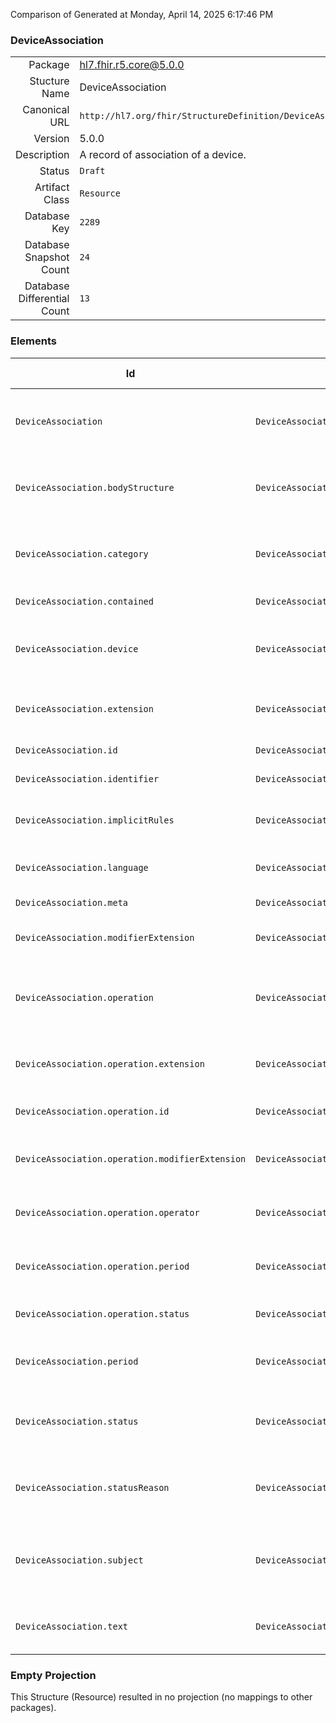 Comparison of 
Generated at Monday, April 14, 2025 6:17:46 PM

### DeviceAssociation

|      |     |
| ---: | --- |
| Package | hl7.fhir.r5.core@5.0.0 |
| Stucture Name | DeviceAssociation |
| Canonical URL | `http://hl7.org/fhir/StructureDefinition/DeviceAssociation` |
| Version | 5.0.0 |
| Description | A record of association of a device. |
| Status | `Draft` |
| Artifact Class | `Resource` |
| Database Key | `2289` |
| Database Snapshot Count | `24` |
| Database Differential Count | `13` |

### Elements

| Id | Path | Name | Base Path | Short | Cardinality | Collated Type | Binding Strength | Binding Value Set |
| -- | ---- | ---- | --------- | ----- | ----------- | ------------- | ---------------- | ----------------- |
| `DeviceAssociation` | `DeviceAssociation` | `DeviceAssociation` | DeviceAssociation | A record of association or dissociation of a device with a patient | 0..* | DeviceAssociation |  |  |
| `DeviceAssociation.bodyStructure` | `DeviceAssociation.bodyStructure` | `bodyStructure` | DeviceAssociation.bodyStructure | Current anatomical location of the device in/on subject | 0..1 | Reference(http://hl7.org/fhir/StructureDefinition/BodyStructure) |  |  |
| `DeviceAssociation.category` | `DeviceAssociation.category` | `category` | DeviceAssociation.category | Describes the relationship between the device and subject | 0..* | CodeableConcept |  |  |
| `DeviceAssociation.contained` | `DeviceAssociation.contained` | `contained` | DomainResource.contained | Contained, inline Resources | 0..* | Resource |  |  |
| `DeviceAssociation.device` | `DeviceAssociation.device` | `device` | DeviceAssociation.device | Reference to the devices associated with the patient or group | 1..1 | Reference(http://hl7.org/fhir/StructureDefinition/Device) |  |  |
| `DeviceAssociation.extension` | `DeviceAssociation.extension` | `extension` | DomainResource.extension | Additional content defined by implementations | 0..* | Extension |  |  |
| `DeviceAssociation.id` | `DeviceAssociation.id` | `id` | Resource.id | Logical id of this artifact | 0..1 | id |  |  |
| `DeviceAssociation.identifier` | `DeviceAssociation.identifier` | `identifier` | DeviceAssociation.identifier | Instance identifier | 0..* | Identifier |  |  |
| `DeviceAssociation.implicitRules` | `DeviceAssociation.implicitRules` | `implicitRules` | Resource.implicitRules | A set of rules under which this content was created | 0..1 | uri |  |  |
| `DeviceAssociation.language` | `DeviceAssociation.language` | `language` | Resource.language | Language of the resource content | 0..1 | code | `Required` | `http://hl7.org/fhir/ValueSet/all-languages|5.0.0` |
| `DeviceAssociation.meta` | `DeviceAssociation.meta` | `meta` | Resource.meta | Metadata about the resource | 0..1 | Meta |  |  |
| `DeviceAssociation.modifierExtension` | `DeviceAssociation.modifierExtension` | `modifierExtension` | DomainResource.modifierExtension | Extensions that cannot be ignored | 0..* | Extension |  |  |
| `DeviceAssociation.operation` | `DeviceAssociation.operation` | `operation` | DeviceAssociation.operation | The details about the device when it is in use to describe its operation | 0..* | BackboneElement |  |  |
| `DeviceAssociation.operation.extension` | `DeviceAssociation.operation.extension` | `extension` | Element.extension | Additional content defined by implementations | 0..* | Extension |  |  |
| `DeviceAssociation.operation.id` | `DeviceAssociation.operation.id` | `id` | Element.id | Unique id for inter-element referencing | 0..1 | id |  |  |
| `DeviceAssociation.operation.modifierExtension` | `DeviceAssociation.operation.modifierExtension` | `modifierExtension` | BackboneElement.modifierExtension | Extensions that cannot be ignored even if unrecognized | 0..* | Extension |  |  |
| `DeviceAssociation.operation.operator` | `DeviceAssociation.operation.operator` | `operator` | DeviceAssociation.operation.operator | The individual performing the action enabled by the device | 0..* | Reference(http://hl7.org/fhir/StructureDefinition/Patient), Reference(http://hl7.org/fhir/StructureDefinition/Practitioner), Reference(http://hl7.org/fhir/StructureDefinition/RelatedPerson) |  |  |
| `DeviceAssociation.operation.period` | `DeviceAssociation.operation.period` | `period` | DeviceAssociation.operation.period | Begin and end dates and times for the device's operation | 0..1 | Period |  |  |
| `DeviceAssociation.operation.status` | `DeviceAssociation.operation.status` | `status` | DeviceAssociation.operation.status | Device operational condition | 1..1 | CodeableConcept | `Example` | `http://hl7.org/fhir/ValueSet/deviceassociation-operationstatus` |
| `DeviceAssociation.period` | `DeviceAssociation.period` | `period` | DeviceAssociation.period | Begin and end dates and times for the device association | 0..1 | Period |  |  |
| `DeviceAssociation.status` | `DeviceAssociation.status` | `status` | DeviceAssociation.status | implanted \| explanted \| attached \| entered-in-error \| unknown | 1..1 | CodeableConcept | `Required` | `http://hl7.org/fhir/ValueSet/deviceassociation-status|5.0.0` |
| `DeviceAssociation.statusReason` | `DeviceAssociation.statusReason` | `statusReason` | DeviceAssociation.statusReason | The reasons given for the current association status | 0..* | CodeableConcept | `Required` | `http://hl7.org/fhir/ValueSet/deviceassociation-status-reason|5.0.0` |
| `DeviceAssociation.subject` | `DeviceAssociation.subject` | `subject` | DeviceAssociation.subject | The individual, group of individuals or device that the device is on or associated with | 0..1 | Reference(http://hl7.org/fhir/StructureDefinition/Device), Reference(http://hl7.org/fhir/StructureDefinition/Group), Reference(http://hl7.org/fhir/StructureDefinition/Patient), Reference(http://hl7.org/fhir/StructureDefinition/Practitioner), Reference(http://hl7.org/fhir/StructureDefinition/RelatedPerson) |  |  |
| `DeviceAssociation.text` | `DeviceAssociation.text` | `text` | DomainResource.text | Text summary of the resource, for human interpretation | 0..1 | Narrative |  |  |
### Empty Projection

This Structure (Resource) resulted in no projection (no mappings to other packages).

